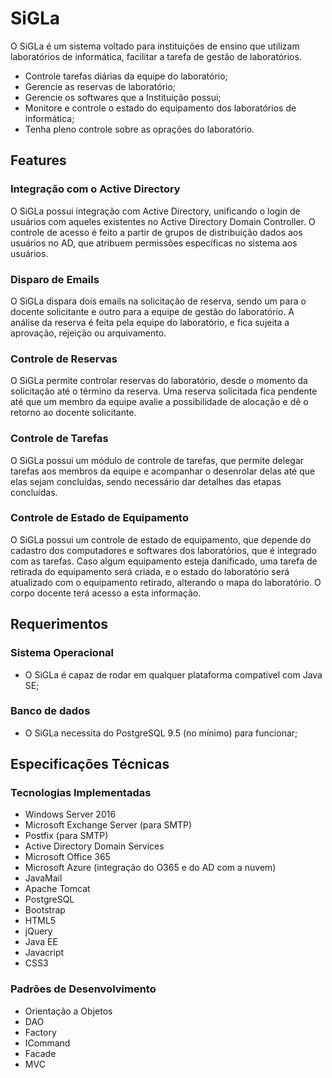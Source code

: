 # SiGLa

O SiGLa é um sistema voltado para instituições de ensino que utilizam laboratórios de informática, facilitar a tarefa de gestão de laboratórios.
- Controle tarefas diárias da equipe do laboratório;
- Gerencie as reservas de laboratório;
- Gerencie os softwares que a Instituição possui;
- Monitore e controle o estado do equipamento dos laboratórios de informática;
- Tenha pleno controle sobre as oprações do laboratório.

## Features
### Integração com o Active Directory
O SiGLa possui integração com Active Directory, unificando o login de usuários com aqueles existentes no Active Directory Domain Controller. O controle de acesso é feito a partir de grupos de distribuição dados aos usuários no AD, que atribuem permissões específicas no sistema aos usuários.

### Disparo de Emails
O SiGLa dispara dois emails na solicitação de reserva, sendo um para o docente solicitante e outro para a equipe de gestão do laboratório. A análise da reserva é feita pela equipe do laboratório, e fica sujeita a aprovação, rejeição ou arquivamento. 

### Controle de Reservas
O SiGLa permite controlar reservas do laboratório, desde o momento da solicitação até o término da reserva. Uma reserva solicitada fica pendente até que um membro da equipe avalie a possibilidade de alocação e dê o retorno ao docente solicitante.

### Controle de Tarefas
O SiGLa possui um módulo de controle de tarefas, que permite delegar tarefas aos membros da equipe e acompanhar o desenrolar delas até que elas sejam concluídas, sendo necessário dar detalhes das etapas concluídas.

### Controle de Estado de Equipamento
O SiGLa possui um controle de estado de equipamento, que depende do cadastro dos computadores e softwares dos laboratórios, que é integrado com as tarefas. Caso algum equipamento esteja danificado, uma tarefa de retirada do equipamento será criada, e o estado do laboratório será atualizado com o equipamento retirado, alterando o mapa do laboratório. O corpo docente terá acesso a esta informação.

## Requerimentos
### Sistema Operacional
- O SiGLa é capaz de rodar em qualquer plataforma compatível com Java SE;
 
### Banco de dados
- O SiGLa necessita do PostgreSQL 9.5 (no mínimo) para funcionar;

## Especificações Técnicas
### Tecnologias Implementadas
- Windows Server 2016 
- Microsoft Exchange Server (para SMTP)
- Postfix (para SMTP)
- Active Directory Domain Services
- Microsoft Office 365
- Microsoft Azure (integração do O365 e do AD com a nuvem)
- JavaMail
- Apache Tomcat
- PostgreSQL
- Bootstrap
- HTML5
- jQuery
- Java EE
- Javacript
- CSS3
 
### Padrões de Desenvolvimento
- Orientação a Objetos
- DAO
- Factory
- ICommand
- Facade
- MVC

